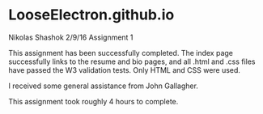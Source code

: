 # LooseElectron.github.io

Nikolas Shashok
2/9/16
Assignment 1

This assignment has been successfully completed. The index page
successfully links to the resume and bio pages, and all .html and
.css files have passed the W3 validation tests. Only HTML and CSS
were used.

I received some general assistance from John Gallagher.

This assignment took roughly 4 hours to complete.
